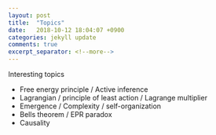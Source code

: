 ```yaml
---
layout: post
title:  "Topics"
date:   2018-10-12 18:04:07 +0900
categories: jekyll update
comments: true
excerpt_separator: <!--more-->
---
```

<!--more-->
Interesting topics 

 * Free energy principle / Active inference
 * Lagrangian / principle of least action / Lagrange multiplier
 * Emergence / Complexity / self-organization
 * Bells theorem / EPR paradox
 * Causality

